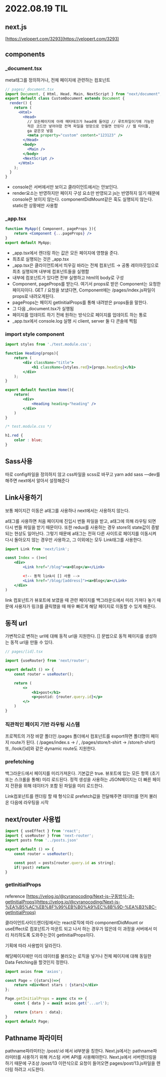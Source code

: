 # 2022.08.19 TIL

## next.js

[https://velopert.com/3293](https://velopert.com/3293)

## components

### _document.tsx

meta태그를 정의하거나, 전체 페이지에 관련하는 컴포넌트

```jsx
// pages/_document.tsx
import Document, { Html, Head, Main, NextScript } from "next/document";
export default class CustomDocument extends Document {
  render() {
    return (
      <Html>
        <Head>
          // 모든페이지에 아래 메타테크가 head에 들어감 // 루트파일이기에 가능한
          적은 코드만 넣어야함 전역 파일을 엉망으로 만들면 안된다 // 웹 타이틀,
          ga 같은것 넣음
          <meta property="custom" content="123123" />
        </Head>
        <body>
          <Main />
        </body>
        <NextScript />
      </Html>
    );
  }
}
```

- console은 서버에서만 보이고 클라이언트에서는 안보인다.
- render요소는 반영하지만 페이지 구성 요소만 반영되고 js는 반영하지 않기 때문에console은 보이지 않는다. componentDidMount같은 훅도 실행되지 않는다. static한 상황에만 사용함

### _app.tsx

```jsx
function MyApp({ Component, pageProps }){
	return <Component {...pageProps} />
}
export default MyApp;
```

- _app.tsx에서 렌더링 하는 값은 모든 페이지에 영향을 준다.
- 최초로 실행되는 것은 _app.tsx
- _app.tsx은 클라이언트에서 띄우길 바라는 전체 컴포넌트 → 공통 레이아웃임으로 최초 실행되며 내부에 컴포넌트들을 실행함
- 내부에 컴포넌트가 있다면 전부 실행하고 html의 body로 구성
- Component, pageProps를 받는다.
여기서 props로 받은 Component는 요청한 페이지이다. GET / 요청을 보냈다면, Component에는 /pages/index.js파일이 props로 내려오게된다.
- pageProps는 페이지 getInitialProps를 통해 내려받은 props들을 말한다.
- 그 다음 _document.tsx가 실행됨
- 페이지를 업데이트 하기 전에 원하는 방식으로 페이지를 업데이트 하는 통로
- _app.tsx에서 console.log 실행 시 client, server 둘 다 콘솔에 찍힘

### import style component

```jsx
import styles from './test.module.css';

function Heading(props){
	return (
		<div className="title">
			<h1 className={styles.red}>{props.heading}</h1>
		</div>
	);
}

export default function Home(){
	return(
		<div>
			<Heading heading="heading" />
		</div>
	)
}
```

```css
/* test.module.css */

h1.red {
	color : blue;
}
```

## Sass사용

따로 config파일을 정의하지 않고 css파일을 scss로 바꾸고 yarn add sass —dev를 해주면 next에서 알아서 설정해준다

## Link사용하기

보통 페이지간 이동은 a태그를 사용하나 next에서는 사용하지 않는다.

a태그를 사용하면 처음 페이지에 진입시 번들 파일을 받고, a태그에 의해 라우팅 되면 다시 번들 파일을 받기 때문이다. 또한 redux를 사용하는 경우 store의 state값이 증발되는 현상도 일어난다.  그렇기 때문에 a태그는 전혀 다른 사이트로 페이지를 이동시켜 다시 돌아오지 않는 경우만 사용하고, 그 이외에는 모두 Link태그를 사용한다.

```jsx
import Link from 'next/link';

const Index = ()=>(
	<div>
		<Link href="/blog"><a>Blog</a></Link>

		<!-- 동적 link시 [] 사용 -->
		<Link href="/blog/[address]"><a>Blog</a></Link>
	</div>
)
```

link 컴포넌트가 뷰포트에 보였을 때 관련 페이지를 백그라운드에서 미리 가져다 놓기 때문에 사용자가 링크를 클릭했을 때 매우 빠르게 해당 페이지로 이동할 수 있게 해준다.

## 동적 url

가변적으로 변하는 url에 대해 동적 url을 지원한다. [] 문법으로 동적 페이지를 생성하는 동적 url을 만들 수 있다.

```jsx
// pages/[id].tsx

import {useRouter} from 'next/router';

export default () => {
	const router = useRouter();

	return (
		<>
			<h1>post</h1>
			<p>postid: {router.query.id}</p>
		</>
	)
}
```

### 직관적인 페이지 기반 라우팅 시스템

프로젝트의 가장 바깥 폴더인 /pages 폴더에서 컴포넌트를 export하면 폴더명이 페이지 route가 된다. ( /pages/index.s → / , /pages/store/t-shirt → /store/t-shirt)
또, /look/[id]와 같은 dynamic route도 지원한다.

### prefetching

백그라운드에서 페이지를 미리가져온다. 기본값은 true. <Link /> 뷰포트에 있는 모든 항목 (초기 또는 스크롤을 통해) 미리 로드된다. 정적 생성을 사용하는 JSON페이지는 더 빠른 페이지 전환을 위해 데이터가 포함 된 파일을 미리 로드한다.

Link컴포넌트를 렌더링 할 때 <Link prefetch href=”…”>형식으로  prefetch값을 전달해주면 데이터를 먼저 불러온 다음에 라우팅을 시작

## next/router 사용법

```jsx
import { useEffect } from 'react';
import { useRouter } from 'next-router';
import posts from '../posts.json'

export default () => {
	const router = useRouter();

	const post = posts[router.query.id as string];
	if(!post) return 
}
```

### getInitialProps

reference [https://velog.io/@cyranocoding/Next-js-구동방식-과-getInitialProps](https://velog.io/@cyranocoding/Next-js-%EA%B5%AC%EB%8F%99%EB%B0%A9%EC%8B%9D-%EA%B3%BC-getInitialProps)

클라이언트사이드렌더링에서는 react로직에 따라 componentDidMount or useEffect로 컴포넌트가 마운트 되고 나서 하는 경우가 많은데 이 과정을 서버에서 미리 처리하도록 도와주는것이 getInitialProps이다.

기획에 따라 사용법이 달라진다.

해당페이지에만 미리 데이터를 불러오는 로직을 넣거나
전체 페이지에 대해 동일한 Data Fetching을 할것인지 정한다.

```jsx
import axios from 'axios';

const Page = ({stars})=>{
	return <div>Next stars : {stars}</div>
};

Page.getInitialProps = async ctx => {
	const { data } = await axios.get('...url');

	return {stars : data}; 
}
export default Page;
```

## Pathname 파라미터

pathname파라미터는 /post/:id 에서 id부분을 칭한다. Next.js에서는 pathname파라미터를 사용하기 위해 커스텀 서버 API를 사용해야한다. 
Next.js에서 서버렌더링을 하기 때문에 구조상 /post/13 이런식으로 요청이 들어오면 pages/post/13.js파일을 렌더링 하려고 시도한다.
